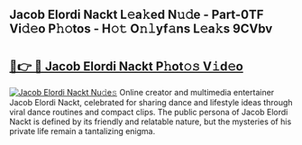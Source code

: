 ## Jacob Elordi Nackt L𝚎a𝚔ed N𝚞𝚍e - Part-0TF Vi𝚍𝚎o P𝚑𝚘tos - H𝚘𝚝 O𝚗𝚕yf𝚊ns L𝚎a𝚔s 9CVbv

# <h2><a href="http://kfd1dz.oniu.top/?m=Jacob+Elordi+Nackt">🔗👉 🔴 Jacob Elordi Nackt P𝚑ot𝚘𝚜 V𝚒d𝚎o</a></h2>

[![Jacob Elordi Nackt Nu𝚍e𝚜](https://i.imgur.com/0qMVB7G.gif)](http://kfd1dz.oniu.top/?m=Jacob+Elordi+Nackt)
Online creator and multimedia entertainer Jacob Elordi Nackt, celebrated for sharing dance and lifestyle ideas through viral dance routines and compact clips. The public persona of Jacob Elordi Nackt is defined by its friendly and relatable nature, but the mysteries of his private life remain a tantalizing enigma.  
